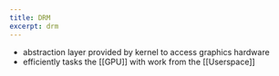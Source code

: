 ```yaml
---
title: DRM
excerpt: drm
---
```

- abstraction layer provided by kernel to access graphics hardware
- efficiently tasks the [[GPU]] with work from the [[Userspace]]